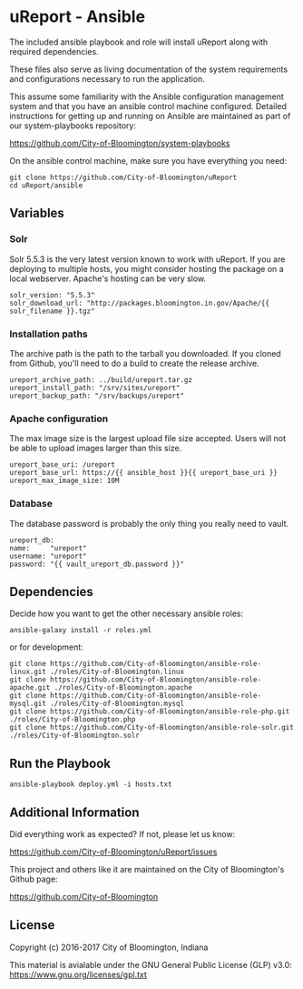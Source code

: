 uReport - Ansible
======================

The included ansible playbook and role will install uReport along with required dependencies.

These files also serve as living documentation of the system requirements and configurations necessary to run the application.

This assume some familiarity with the Ansible configuration management system and that you have an ansible control machine configured. Detailed instructions for getting up and running on Ansible are maintained as part of our system-playbooks repository:

https://github.com/City-of-Bloomington/system-playbooks

On the ansible control machine, make sure you have everything you need:

    git clone https://github.com/City-of-Bloomington/uReport
    cd uReport/ansible

Variables
-------------
### Solr
Solr 5.5.3 is the very latest version known to work with uReport.  If you are deploying to multiple hosts, you might consider hosting the package on a local webserver.  Apache's hosting can be very slow.

    solr_version: "5.5.3"
    solr_download_url: "http://packages.bloomington.in.gov/Apache/{{ solr_filename }}.tgz"

### Installation paths
The archive path is the path to the tarball you downloaded.  If you cloned from Github, you'll need to do a build to create the release archive.

    ureport_archive_path: ../build/ureport.tar.gz
    ureport_install_path: "/srv/sites/ureport"
    ureport_backup_path: "/srv/backups/ureport"

### Apache configuration
The max image size is the largest upload file size accepted.  Users will not be able to upload images larger than this size.

    ureport_base_uri: /ureport
    ureport_base_url: https://{{ ansible_host }}{{ ureport_base_uri }}
    ureport_max_image_size: 10M

### Database
The database password is probably the only thing you really need to vault.

    ureport_db:
    name:     "ureport"
    username: "ureport"
    password: "{{ vault_ureport_db.password }}"


Dependencies
-------------

Decide how you want to get the other necessary ansible roles:

    ansible-galaxy install -r roles.yml

or for development:

```
git clone https://github.com/City-of-Bloomington/ansible-role-linux.git ./roles/City-of-Bloomington.linux
git clone https://github.com/City-of-Bloomington/ansible-role-apache.git ./roles/City-of-Bloomington.apache
git clone https://github.com/City-of-Bloomington/ansible-role-mysql.git ./roles/City-of-Bloomington.mysql
git clone https://github.com/City-of-Bloomington/ansible-role-php.git ./roles/City-of-Bloomington.php
git clone https://github.com/City-of-Bloomington/ansible-role-solr.git ./roles/City-of-Bloomington.solr
```

Run the Playbook
-----------------

    ansible-playbook deploy.yml -i hosts.txt

Additional Information
-------------------------
Did everything work as expected? If not, please let us know:

https://github.com/City-of-Bloomington/uReport/issues

This project and others like it are maintained on the City of Bloomington's Github page:

https://github.com/City-of-Bloomington

License
-------

Copyright (c) 2016-2017 City of Bloomington, Indiana

This material is avialable under the GNU General Public License (GLP) v3.0:
https://www.gnu.org/licenses/gpl.txt

